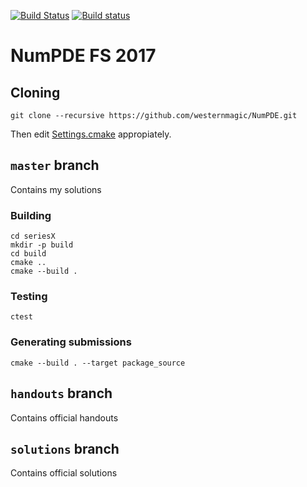 [![Build Status](https://travis-ci.org/westernmagic/NumPDE.svg?branch=master)](https://travis-ci.org/westernmagic/NumPDE)
[![Build status](https://ci.appveyor.com/api/projects/status/1qr8140lmrcfdg9x/branch/master?svg=true)](https://ci.appveyor.com/project/westernmagic/numpde/branch/master)
# NumPDE FS 2017

## Cloning
```
git clone --recursive https://github.com/westernmagic/NumPDE.git
```

Then edit [Settings.cmake](Settings.cmake) appropiately.


## `master` branch
Contains my solutions

### Building
```
cd seriesX
mkdir -p build
cd build
cmake ..
cmake --build .
```

### Testing
```
ctest
```

### Generating submissions
```
cmake --build . --target package_source
```

## `handouts` branch
Contains official handouts

## `solutions` branch
Contains official solutions

